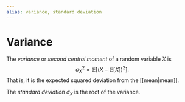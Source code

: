 ```yaml
---
alias: variance, standard deviation
---
```

# Variance

The *variance* or *second central moment* of a random variable $X$ is
$$
	\sigma_X^2 = \mathbb E\bigl[(X-\mathbb E[X])^2\bigr].
$$
That is, it is the expected squared deviation from the [[mean|mean]].

The *standard deviation* $\sigma_X$ is the root of the variance.